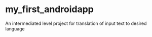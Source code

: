 # my_first_androidapp
An intermediated level project for translation of input text to desired language

